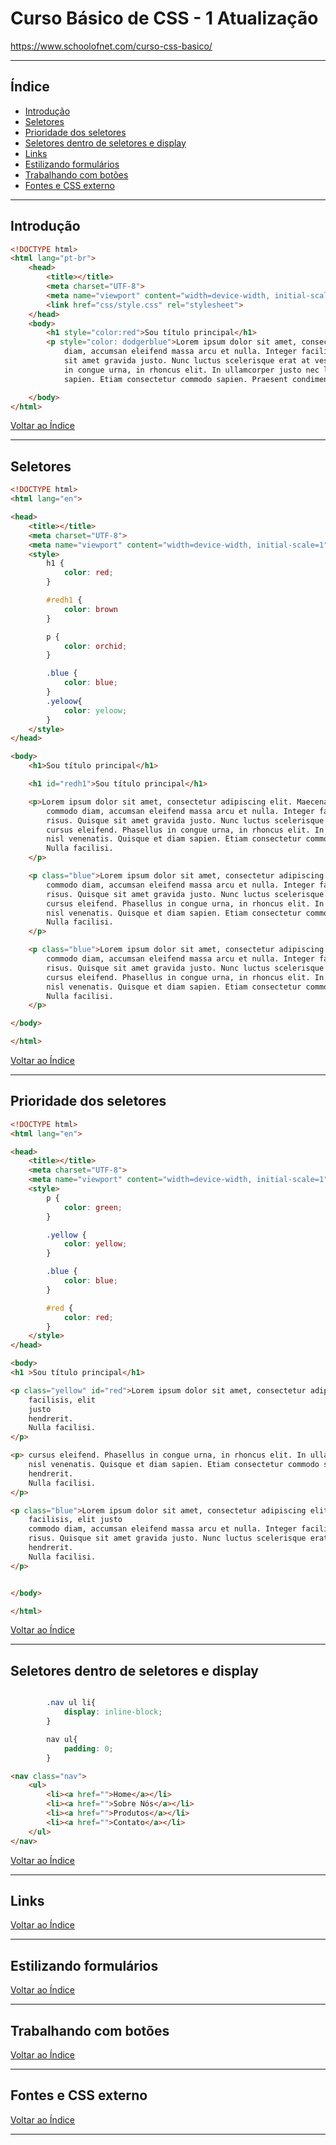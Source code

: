 # Curso Básico de CSS - 1 Atualização

https://www.schoolofnet.com/curso-css-basico/

---

## <a name="indice">Índice</a>

- [Introdução](#parte1)   
- [Seletores](#parte2)   
- [Prioridade dos seletores](#parte3)   
- [Seletores dentro de seletores e display](#parte4)   
- [Links](#parte5)   
- [Estilizando formulários](#parte6)   
- [Trabalhando com botões](#parte7)   
- [Fontes e CSS externo](#parte8)   

---

## <a name="parte1">Introdução</a>

```html
<!DOCTYPE html>
<html lang="pt-br">
    <head>
        <title></title>
        <meta charset="UTF-8">
        <meta name="viewport" content="width=device-width, initial-scale=1">
        <link href="css/style.css" rel="stylesheet">
    </head>
    <body>
        <h1 style="color:red">Sou título principal</h1>
        <p style="color: dodgerblue">Lorem ipsum dolor sit amet, consectetur adipiscing elit. Maecenas elementum, felis vel ultricies facilisis, elit justo commodo
            diam, accumsan eleifend massa arcu et nulla. Integer facilisis dolor eget imperdiet commodo. Ut eu porta risus. Quisque
            sit amet gravida justo. Nunc luctus scelerisque erat at vestibulum. Integer posuere sem sed lorem cursus eleifend. Phasellus
            in congue urna, in rhoncus elit. In ullamcorper justo nec lacus condimentum, at placerat nisl venenatis. Quisque et diam
            sapien. Etiam consectetur commodo sapien. Praesent condimentum eget massa sed hendrerit. Nulla facilisi.</p>

    </body>
</html>
```

[Voltar ao Índice](#indice)

---

## <a name="parte2">Seletores</a>

```html
<!DOCTYPE html>
<html lang="en">

<head>
    <title></title>
    <meta charset="UTF-8">
    <meta name="viewport" content="width=device-width, initial-scale=1">
    <style>
        h1 {
            color: red;
        }

        #redh1 {
            color: brown
        }

        p {
            color: orchid;
        }

        .blue {
            color: blue;
        }
        .yeloow{
            color: yeloow;
        }
    </style>
</head>

<body>
    <h1>Sou título principal</h1>

    <h1 id="redh1">Sou título principal</h1>

    <p>Lorem ipsum dolor sit amet, consectetur adipiscing elit. Maecenas elementum, felis vel ultricies facilisis, elit justo
        commodo diam, accumsan eleifend massa arcu et nulla. Integer facilisis dolor eget imperdiet commodo. Ut eu porta
        risus. Quisque sit amet gravida justo. Nunc luctus scelerisque erat at vestibulum. Integer posuere sem sed lorem
        cursus eleifend. Phasellus in congue urna, in rhoncus elit. In ullamcorper justo nec lacus condimentum, at placerat
        nisl venenatis. Quisque et diam sapien. Etiam consectetur commodo sapien. Praesent condimentum eget massa sed hendrerit.
        Nulla facilisi.
    </p>

    <p class="blue">Lorem ipsum dolor sit amet, consectetur adipiscing elit. Maecenas elementum, felis vel ultricies facilisis, elit justo
        commodo diam, accumsan eleifend massa arcu et nulla. Integer facilisis dolor eget imperdiet commodo. Ut eu porta
        risus. Quisque sit amet gravida justo. Nunc luctus scelerisque erat at vestibulum. Integer posuere sem sed lorem
        cursus eleifend. Phasellus in congue urna, in rhoncus elit. In ullamcorper justo nec lacus condimentum, at placerat
        nisl venenatis. Quisque et diam sapien. Etiam consectetur commodo sapien. Praesent condimentum eget massa sed hendrerit.
        Nulla facilisi.
    </p>

    <p class="blue">Lorem ipsum dolor sit amet, consectetur adipiscing elit. Maecenas elementum, felis vel ultricies facilisis, elit justo
        commodo diam, accumsan eleifend massa arcu et nulla. Integer facilisis dolor eget imperdiet commodo. Ut eu porta
        risus. Quisque sit amet gravida justo. Nunc luctus scelerisque erat at vestibulum. Integer posuere sem sed lorem
        cursus eleifend. Phasellus in congue urna, in rhoncus elit. In ullamcorper justo nec lacus condimentum, at placerat
        nisl venenatis. Quisque et diam sapien. Etiam consectetur commodo sapien. Praesent condimentum eget massa sed hendrerit.
        Nulla facilisi.
    </p>

</body>

</html>
```

[Voltar ao Índice](#indice)

---

## <a name="parte3">Prioridade dos seletores</a>

```html
<!DOCTYPE html>
<html lang="en">

<head>
    <title></title>
    <meta charset="UTF-8">
    <meta name="viewport" content="width=device-width, initial-scale=1">
    <style>
        p {
            color: green;
        }

        .yellow {
            color: yellow;
        }

        .blue {
            color: blue;
        }

        #red {
            color: red;
        }
    </style>
</head>

<body>
<h1 >Sou título principal</h1>

<p class="yellow" id="red">Lorem ipsum dolor sit amet, consectetur adipiscing elit. Maecenas elementum, felis vel ultricies
    facilisis, elit
    justo
    hendrerit.
    Nulla facilisi.
</p>

<p> cursus eleifend. Phasellus in congue urna, in rhoncus elit. In ullamcorper justo nec lacus condimentum, at placerat
    nisl venenatis. Quisque et diam sapien. Etiam consectetur commodo sapien. Praesent condimentum eget massa sed
    hendrerit.
    Nulla facilisi.
</p>

<p class="blue">Lorem ipsum dolor sit amet, consectetur adipiscing elit. Maecenas elementum, felis vel ultricies
    facilisis, elit justo
    commodo diam, accumsan eleifend massa arcu et nulla. Integer facilisis dolor eget imperdiet commodo. Ut eu porta
    risus. Quisque sit amet gravida justo. Nunc luctus scelerisque erat at vestibulum. Integer posuere sem sed lorem
    hendrerit.
    Nulla facilisi.
</p>


</body>

</html>
```

[Voltar ao Índice](#indice)

---

## <a name="parte4">Seletores dentro de seletores e display</a>

```css

        .nav ul li{
            display: inline-block;
        }

        nav ul{
            padding: 0;
        }
```

```html
<nav class="nav">
    <ul>
        <li><a href="">Home</a></li>
        <li><a href="">Sobre Nós</a></li>
        <li><a href="">Produtos</a></li>
        <li><a href="">Contato</a></li>
    </ul>
</nav>
```


[Voltar ao Índice](#indice)

---

## <a name="parte5">Links</a>


[Voltar ao Índice](#indice)

---

## <a name="parte6">Estilizando formulários</a>


[Voltar ao Índice](#indice)

---

## <a name="parte7">Trabalhando com botões</a>


[Voltar ao Índice](#indice)

---

## <a name="parte8">Fontes e CSS externo</a>


[Voltar ao Índice](#indice)

---
